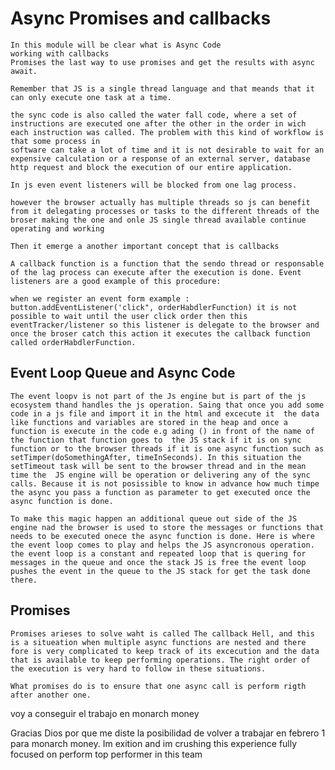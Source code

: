 # Async Promises and callbacks

    In this module will be clear what is Async Code
    working with callbacks
    Promises the last way to use promises and get the results with async await.

    Remember that JS is a single thread language and that meands that it can only execute one task at a time.

    the sync code is also called the water fall code, where a set of instructions are executed one after the other in the order in wich each instruction was called. The problem with this kind of workflow is that some process in
    software can take a lot of time and it is not desirable to wait for an expensive calculation or a response of an external server, database http request and block the execution of our entire application.

    In js even event listeners will be blocked from one lag process.

    however the browser actually has multiple threads so js can benefit from it delegating processes or tasks to the different threads of the broser making the one and onle JS single thread available continue operating and working

    Then it emerge a another important concept that is callbacks

    A callback function is a function that the sendo thread or responsable of the lag process can execute after the execution is done. Event listeners are a good example of this procedure:

    when we register an event form example : button.addEventListener('click", orderHabdlerFunction) it is not possible to wait until the user click order then this eventTracker/listener so this listener is delegate to the browser and once the broser catch this action it executes the callback function called orderHabdlerFunction.

## Event Loop Queue and Async Code

    The event loopv is not part of the Js engine but is part of the js ecosystem thand handles the js operation. Saing that once you add some code in a js file and import it in the html and excecute it  the data like functions and variables are stored in the heap and once a function is execute in the code e.g ading () in front of the name of the function that function goes to  the JS stack if it is on sync function or to the browser threads if it is one async function such as setTimper(doSomethingAfter, timeInSeconds). In this situation the setTimeout task will be sent to the browser thread and in the mean time the  JS engine will be operation or delivering any of the sync calls. Because it is not posissible to know in advance how much timpe the async you pass a function as parameter to get executed once the async function is done.

    To make this magic happen an additional queue out side of the JS engine nad the browser is used to store the messages or functions that needs to be executed onece the async function is done. Here is where the event loop comes to play and helps the JS asyncronous operation. the event loop is a constant and repeated loop that is quering for messages in the queue and once the stack JS is free the event loop pushes the event in the queue to the JS stack for get the task done there.

## Promises

    Promises arieses to solve waht is called The callback Hell, and this is a situeation when multiple async functions are nested and there fore is very complicated to keep track of its excecution and the data that is available to keep performing operations. The right order of the execution is very hard to follow in these situations.

    What promises do is to ensure that one async call is perform rigth after another one.

voy a conseguir el trabajo en monarch money

Gracias Dios por que me diste la posibilidad de volver a trabajar en febrero 1 para monarch money. Im exition and im crushing this experience fully focused on perform top performer in this team
